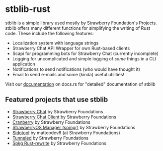 # stblib-rust
stblib is a simple library used mostly by Strawberry Foundation's Projects.
stblib offers many different functions for simplifying the writing of Rust code. These include the following features: 

* Localization system with language strings
* Strawberry Chat API Wrapper for own Rust-based clients
* Scapi for programming bots for Strawberry Chat (currently incomplete)
* Logging for uncomplicated and simple logging of *some* things in a CLI application
* Notifications to send notifications (who would have thought it)
* Email to send e-mails
and some (kinda) useful utilities!

Visit our [documentation](https://docs.rs/stblib/latest/stblib/) on docs.rs for "detailed" documentation of stblib

## Featured projects that use stblib
* [Strawberry Chat](https://github.com/Strawberry-Foundations/strawberry-chat) by Strawberry Foundations
* [Strawberry Chat Client](https://github.com/Strawberry-Foundations/strawberry-chat-client) by Strawberry Foundations
* [Cranberry](https://github.com/Strawberry-Foundations/cranberry) by Strawberry Foundations
* [StrawberryOS Manager (somgr)](https://github.com/Strawberry-Foundations/somgr) by Strawberry Foundations
* [Sidotool](https://github.com/Strawberry-Foundations/sidotool) by matteodev8 (at Strawberry Foundations)
* [Tunneled](https://github.com/Strawberry-Foundations/tunneled) by Strawberry Foundations
* [Spkg Rust-rewrite](https://github.com/Strawberry-Foundations/spkg/tree/rust) by Strawberry Foundations
